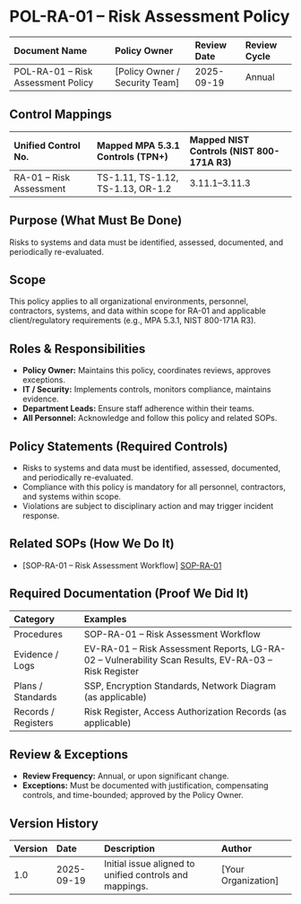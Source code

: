 # POL-RA-01 – Risk Assessment Policy

| Document Name | Policy Owner | Review Date | Review Cycle |
| :---- | :---- | :---- | :---- |
| POL-RA-01 – Risk Assessment Policy | [Policy Owner / Security Team] | 2025-09-19 | Annual |

## Control Mappings
| Unified Control No. | Mapped MPA 5.3.1 Controls (TPN+) | Mapped NIST Controls (NIST 800-171A R3) |
| :---- | :---- | :---- |
| RA-01 – Risk Assessment | TS-1.11, TS-1.12, TS-1.13, OR-1.2 | 3.11.1–3.11.3 |

## Purpose (What Must Be Done)
Risks to systems and data must be identified, assessed, documented, and periodically re-evaluated.

## Scope
This policy applies to all organizational environments, personnel, contractors, systems, and data within scope for RA-01 and applicable client/regulatory requirements (e.g., MPA 5.3.1, NIST 800-171A R3).

## Roles & Responsibilities
- **Policy Owner:** Maintains this policy, coordinates reviews, approves exceptions.
- **IT / Security:** Implements controls, monitors compliance, maintains evidence.
- **Department Leads:** Ensure staff adherence within their teams.
- **All Personnel:** Acknowledge and follow this policy and related SOPs.

## Policy Statements (Required Controls)
- Risks to systems and data must be identified, assessed, documented, and periodically re-evaluated.
- Compliance with this policy is mandatory for all personnel, contractors, and systems within scope.
- Violations are subject to disciplinary action and may trigger incident response.

## Related SOPs (How We Do It)
- [SOP-RA-01 – Risk Assessment Workflow] [SOP-RA-01]

## Required Documentation (Proof We Did It)
| Category | Examples |
| :-- | :-- |
| Procedures | SOP-RA-01 – Risk Assessment Workflow |
| Evidence / Logs | EV-RA-01 – Risk Assessment Reports, LG-RA-02 – Vulnerability Scan Results, EV-RA-03 – Risk Register |
| Plans / Standards | SSP, Encryption Standards, Network Diagram (as applicable) |
| Records / Registers | Risk Register, Access Authorization Records (as applicable) |

## Review & Exceptions
- **Review Frequency:** Annual, or upon significant change.
- **Exceptions:** Must be documented with justification, compensating controls, and time-bounded; approved by the Policy Owner.

## Version History
| Version | Date | Description | Author |
| :-- | :-- | :-- | :-- |
| 1.0 | 2025-09-19 | Initial issue aligned to unified controls and mappings. | [Your Organization] |

[SOP-RA-01]: ../standards_and_sops/SOP-RA-01_Risk_Assessment_Workflow.md
[EV-RA-01]: ../evidence/EV-RA-01_Risk_Assessment_Reports.md
[LG-RA-02]: ../evidence/LG-RA-02_Vulnerability_Scan_Results.md
[EV-RA-03]: ../evidence/EV-RA-03_Risk_Register.md
